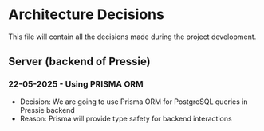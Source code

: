 # Architecture Decisions

This file will contain all the decisions made during the project development.

## Server (backend of Pressie)

### 22-05-2025 - Using PRISMA ORM

- Decision: We are going to use Prisma ORM for PostgreSQL queries in Pressie backend
- Reason: Prisma will provide type safety for backend interactions
